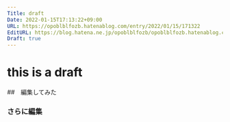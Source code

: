 ```yaml
---
Title: draft
Date: 2022-01-15T17:13:22+09:00
URL: https://opoblblfozb.hatenablog.com/entry/2022/01/15/171322
EditURL: https://blog.hatena.ne.jp/opoblblfozb/opoblblfozb.hatenablog.com/atom/entry/13574176438052988551
Draft: true
---
```


# this is a draft
##　編集してみた
### さらに編集
